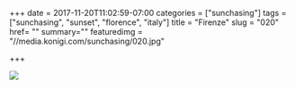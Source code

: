 +++
date = 2017-11-20T11:02:59-07:00
categories = ["sunchasing"]
tags = ["sunchasing", "sunset", "florence", "italy"]
title = "Firenze"
slug = "020"
href= ""
summary=""
featuredimg = "//media.konigi.com/sunchasing/020.jpg"

+++

<img src="//media.konigi.com/sunchasing/020.jpg" />
